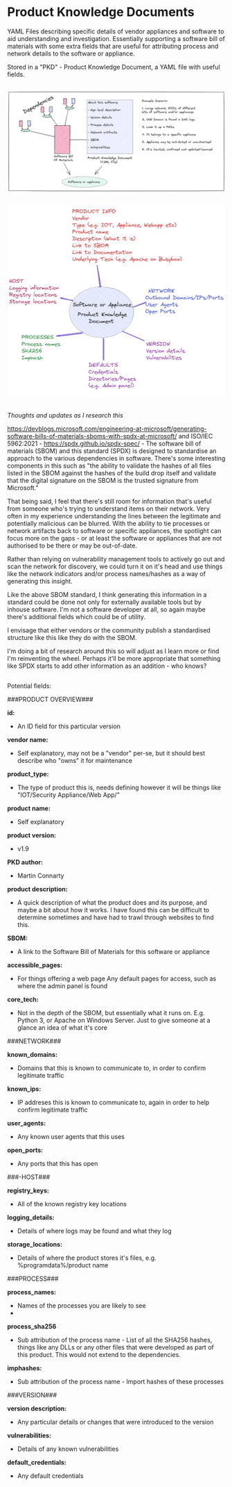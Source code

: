 # Product Knowledge Documents
YAML Files describing specific details of vendor appliances and software to aid understanding and investigation. Essentially supporting a software bill of materials with some extra fields that are useful for attributing process and network details to the software or appliance. 

Stored in a "PKD" - Product Knowledge Document, a YAML file with useful fields.

##
![PKD doc](PKD.png)
##
![PKD Overview](PKD_Overview.png)
##
*Thoughts and updates as I research this*

https://devblogs.microsoft.com/engineering-at-microsoft/generating-software-bills-of-materials-sboms-with-spdx-at-microsoft/ and ISO/IEC 5962:2021 - https://spdx.github.io/spdx-spec/ - The software bill of materials (SBOM) and this standard (SPDX) is designed to standardise an approach to the various dependencies in software. There's some interesting components in this such as "the ability to validate the hashes of all files listed in the SBOM against the hashes of the build drop itself and validate that the digital signature on the SBOM is the trusted signature from Microsoft." 

That being said, I feel that there's still room for information that's useful from someone who's trying to understand items on their network. Very often in my experience understanding the lines between the legitimate and potentially malicious can be blurred. With the ability to tie processes or network artifacts back to software or specific appliances, the spotlight can focus more on the gaps - or at least the software or appliances that are not authorised to be there or may be out-of-date.

Rather than relying on vulnerability management tools to actively go out and scan the network for discovery, we could turn it on it's head and use things like the network indicators and/or process names/hashes as a way of generating this insight. 

Like the above SBOM standard, I think generating this information in a standard could be done not only for externally available tools but by inhouse software. I'm not a software developer at all, so again maybe there's additional fields which could be of utility. 

I envisage that either vendors or the community publish a standardised structure like this like they do with the SBOM.

I'm doing a bit of research around this so will adjust as I learn more or find I'm reinventing the wheel. Perhaps it'll be more appropriate that something like SPDX starts to add other information as an addition - who knows?



##

Potential fields:

###PRODUCT OVERVIEW###


**id:**
 -  An ID field for this particular version

**vendor name:**
  - Self explanatory, may not be a "vendor" per-se, but it should best describe who "owns" it for maintenance

**product_type:**
- The type of product this is, needs defining however it will be things like "IOT/Security Appliance/Web App/"

**product name:**
- Self explanatory

**product version:**
- v1.9

**PKD author:**
- Martin Connarty

**product description:**
- A quick description of what the product does and its purpose, and maybe a bit about how it works. I have found this can be difficult to determine sometimes and have had to trawl through websites to find this.

**SBOM:**
- A link to the Software Bill of Materials for this software or appliance

**accessible_pages:**
- For things offering a web page Any default pages for access, such as where the admin panel is found
 
**core_tech:**
- Not in the depth of the SBOM, but essentially what it runs on. E.g. Python 3, or Apache on Windows Server. Just to give someone at a glance an idea of what it's core
 
###NETWORK###

**known_domains:**
  - Domains that this is known to communicate to, in order to confirm legitimate traffic

**known_ips:**
  - IP addreses this is known to communicate to, again in order to help confirm legitimate traffic

**user_agents:**
  - Any known user agents that this uses

**open_ports:**
 - Any ports that this has open
 
###-HOST###

**registry_keys:**
  - All of the known registry key locations
  
**logging_details:**
  - Details of where logs may be found and what they log

**storage_locations:**
  - Details of where the product stores it's files, e.g. %programdata%/product name

###PROCESS###

**process_names:**
  - Names of the processes you are likely to see
  -
**process_sha256**
 - Sub attribution of the process name - List of all the SHA256 hashes, things like any DLLs or any other files that were developed as part of this product. This would not extend to the dependencies.
 
**imphashes:**
  - Sub attribution of the process name - Import hashes of these processes 

###VERSION###

**version description:**
- Any particular details or changes that were introduced to the version

**vulnerabilities:**
  - Details of any known vulnerabilities

**default_credentials:**
- Any default credentials
